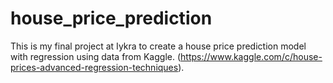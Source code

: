 # house_price_prediction
This is my final project at Iykra to create a house price prediction model with regression using data from Kaggle. (https://www.kaggle.com/c/house-prices-advanced-regression-techniques).

